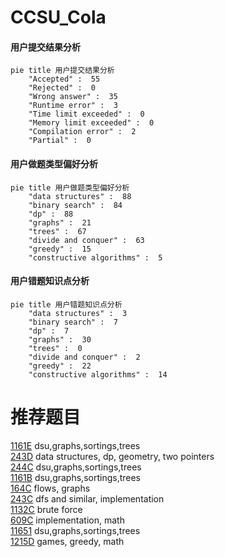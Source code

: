 # CCSU_Cola

<!-- tabs:start -->



#### **用户提交结果分析**

```mermaid
pie title 用户提交结果分析
    "Accepted" :  55
    "Rejected" :  0
    "Wrong answer" :  35
    "Runtime error" :  3
    "Time limit exceeded" :  0
    "Memory limit exceeded" :  0
    "Compilation error" :  2
    "Partial" :  0
```

#### **用户做题类型偏好分析**

```mermaid
pie title 用户做题类型偏好分析
    "data structures" :  88
    "binary search" :  84
    "dp" :  88
    "graphs" :  21
    "trees" :  67
    "divide and conquer" :  63
    "greedy" :  15
    "constructive algorithms" :  5
```
#### **用户错题知识点分析**

```mermaid
pie title 用户错题知识点分析
    "data structures" :  3
    "binary search" :  7
    "dp" :  7
    "graphs" :  30
    "trees" :  0
    "divide and conquer" :  2
    "greedy" :  22
    "constructive algorithms" :  14
```



<!-- tabs:end -->
# 推荐题目
[1161E](https://codeforces.com/contest/1161/problem/E)		dsu,graphs,sortings,trees		  
[243D](https://codeforces.com/contest/243/problem/D)		data structures,
                        dp,
                        geometry,
                        two pointers		  
[244C](https://codeforces.com/contest/244/problem/C)		dsu,graphs,sortings,trees		  
[1161B](https://codeforces.com/contest/1161/problem/B)		dsu,graphs,sortings,trees		  
[164C](https://codeforces.com/contest/164/problem/C)		flows,
                        graphs		  
[243C](https://codeforces.com/contest/243/problem/C)		dfs and similar,
                        implementation		  
[1132C](https://codeforces.com/contest/1132/problem/C)		brute force		  
[609C](https://codeforces.com/contest/609/problem/C)		implementation,
                        math		  
[11651](https://codeforces.com/contest/1165/problem/1)		dsu,graphs,sortings,trees		  
[1215D](https://codeforces.com/contest/1215/problem/D)		games,
                        greedy,
                        math		  
